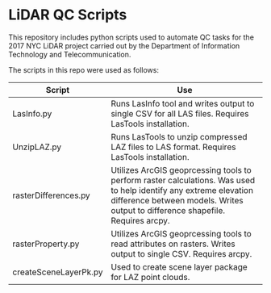 # LiDAR QC Scripts

This repository includes python scripts used to automate QC tasks for the 2017 NYC LiDAR project carried out by the Department of Information Technology and Telecommunication.

The scripts in this repo were used as follows:

| Script | Use | 
| --- | --- |
| LasInfo.py | Runs LasInfo tool and writes output to single CSV for all LAS files. Requires LasTools installation.
| UnzipLAZ.py | Runs LasTools to unzip compressed LAZ files to LAS format. Requires LasTools installation. 
| rasterDifferences.py| Utilizes ArcGIS geoprcessing tools to perform raster calculations. Was used to help identify any extreme elevation difference between models. Writes output to difference shapefile. Requires arcpy. 
| rasterProperty.py | Utilizes ArcGIS geoprcessing tools to read attributes on rasters. Writes output to single CSV. Requires arcpy.
| createSceneLayerPk.py | Used to create scene layer package for LAZ point clouds. 
